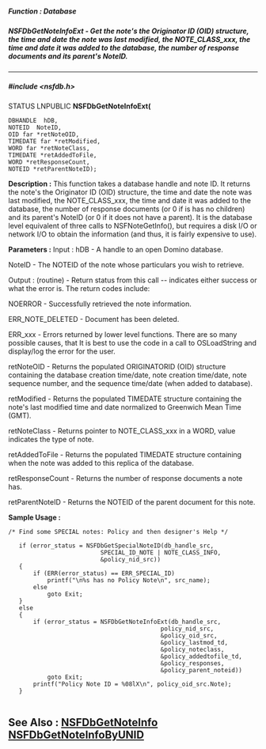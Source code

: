 ##### Function : Database
##### NSFDbGetNoteInfoExt - Get the note's the Originator ID (OID) structure, the time and date the note was last modified, the NOTE_CLASS_xxx, the time and date it was added to the database, the number of response documents and its parent's NoteID. 

---
##### #include <nsfdb.h>
STATUS LNPUBLIC **NSFDbGetNoteInfoExt(**

	DBHANDLE  hDB,
	NOTEID  NoteID,
	OID far *retNoteOID,
	TIMEDATE far *retModified,
	WORD far *retNoteClass,
	TIMEDATE *retAddedToFile,
	WORD *retResponseCount,
	NOTEID *retParentNoteID);
**Description :**
This function takes a database handle and note ID.  It returns the note's the 
Originator ID (OID) structure, the time and date the note was last modified, 
the NOTE_CLASS_xxx, the time and date it was added to the database, the number 
of response documents (or 0 if is has no children) and its parent's NoteID (or 
0 if it does not have a parent).  It is the database level equivalent of three 
calls to NSFNoteGetInfo(), but requires a disk I/O or network I/O to obtain the 
information (and thus, it is fairly expensive to use).

**Parameters :**
Input :
hDB  -  A handle to an open Domino database.

NoteID  -  The NOTEID of the note whose particulars you wish to retrieve.

Output :
(routine)  -  Return status from this call -- indicates either success or what the error is. The return codes include:

NOERROR - Successfully retrieved the note information.

ERR_NOTE_DELETED - Document has been deleted.

ERR_xxx - Errors returned by lower level functions.  There are so many possible causes, that It is best to use the code in a call to OSLoadString and display/log the error for the user.


retNoteOID  -  Returns the populated ORIGINATORID (OID) structure containing the database creation time/date, note creation time/date, note sequence number, and the sequence time/date (when added to database). 


retModified  -  Returns the populated TIMEDATE structure containing the note's last modified time and date normalized to Greenwich Mean Time (GMT). 

retNoteClass  -  Returns  pointer to NOTE_CLASS_xxx in a WORD, value indicates the type of note.

retAddedToFile  -  Returns the populated TIMEDATE structure containing when the note was added to this replica of the database.

retResponseCount  -  Returns the number of response documents a note has.

retParentNoteID  -  Returns the NOTEID of the parent document for this note.

**Sample Usage :**
```
/* Find some SPECIAL notes: Policy and then designer's Help */
   
   if (error_status = NSFDbGetSpecialNoteID(db_handle_src,
                          SPECIAL_ID_NOTE | NOTE_CLASS_INFO,
                          &policy_nid_src))
   {
       if (ERR(error_status) == ERR_SPECIAL_ID)
           printf("\n%s has no Policy Note\n", src_name);
       else
           goto Exit;
   }
   else
   {
       if (error_status = NSFDbGetNoteInfoExt(db_handle_src,
                                           policy_nid_src,
                                           &policy_oid_src,
                                           &policy_lastmod_td,
                                           &policy_noteclass,
                                           &policy_addedtofile_td,
                                           &policy_responses,
                                           &policy_parent_noteid))
           goto Exit;
       printf("Policy Note ID = %08lX\n", policy_oid_src.Note);
   }


```
**See Also :**
[NSFDbGetNoteInfo](D:/md_files/NSFDbGetNoteInfo.md)
[NSFDbGetNoteInfoByUNID](D:/md_files/NSFDbGetNoteInfoByUNID.md)
---
